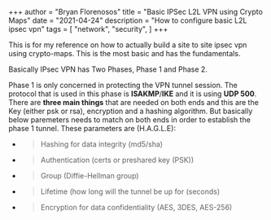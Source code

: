 +++
author = "Bryan Florenosos"
title = "Basic IPSec L2L VPN using Crypto Maps"
date = "2021-04-24"
description = "How to configure basic L2L ipsec vpn"
tags = [
    "network",
    "security",
]
+++

This is for my reference on how to actually build a site to site ipsec vpn using crypto-maps. This is the most basic and has the fundamentals.  

Basically IPsec VPN has Two Phases, Phase 1 and Phase 2.

Phase 1 is only concerned in protecting the VPN tunnel session. The protocol that is used in this phase is **ISAKMP**/**IKE** and it is using **UDP 500**. There are **three main things** that are needed on both ends and this are the Key (either psk or rsa), encryption and a hashing algorithm. But basically below paremeters needs to match on both ends in order to establish the phase 1 tunnel. These parameters are (H.A.G.L.E):  

* > Hashing for data integrity (md5/sha)  
* > Authentication (certs or preshared key (PSK))
* > Group (Diffie-Hellman group)
* > Lifetime (how long will the tunnel be up for (seconds)
* > Encryption for data confidentiality (AES, 3DES, AES-256)  